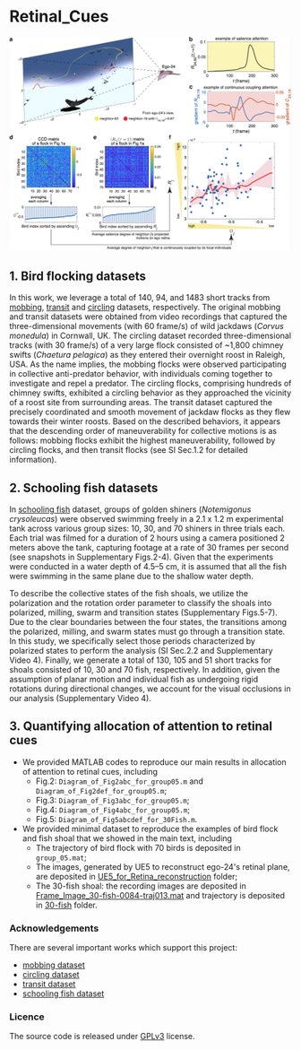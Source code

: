 # Retinal_Cues

![Diagram_of_PMS](Diagram_of_Retinal_Cues.png)

## 1. Bird flocking datasets

In this work, we leverage a total of 140, 94, and 1483 short tracks from [mobbing](http://www.nature.com/articles/s41467-019-13281-4), [transit](http://www.nature.com/articles/s41467-019-13281-4) and [circling](https://royalsocietypublishing.org/doi/10.1098/rspb.2016.2602) datasets, respectively. The original mobbing and transit datasets were obtained from video recordings that captured the three-dimensional movements (with 60 frame/s) of wild jackdaws (*Corvus monedula*) in Cornwall, UK. The circling dataset recorded three-dimensional tracks (with 30 frame/s) of a very large flock consisted of ~1,800 chimney swifts (*Chaetura pelagica*) as they entered their overnight roost in Raleigh, USA. As the name implies, the mobbing flocks were observed participating in collective anti-predator behavior, with individuals coming together to investigate and repel a predator. The circling flocks, comprising hundreds of chimney swifts, exhibited a circling behavior as they approached the vicinity of a roost site from surrounding areas. The transit dataset captured the precisely coordinated and smooth movement of jackdaw flocks as they flew towards their winter roosts. Based on the described behaviors, it appears that the descending order of maneuverability for collective motions is as follows: mobbing flocks exhibit the highest maneuverability, followed by circling flocks, and then transit flocks (see SI Sec.1.2 for detailed information).

## 2. Schooling fish datasets

In [schooling fish](https://royalsocietypublishing.org/doi/10.1098/rsif.2021.0142) dataset, groups of golden shiners (*Notemigonus crysoleucas*) were observed swimming freely in a 2.1 x 1.2 m experimental tank across various group sizes: 10, 30, and 70 shiners in three trials each. Each trial was filmed for a duration of 2 hours using a camera positioned 2 meters above the tank, capturing footage at a rate of 30 frames per second (see snapshots in Supplementary Figs.2-4). Given that the experiments were conducted in a water depth of 4.5–5 cm, it is assumed that all the fish were swimming in the same plane due to the shallow water depth. 

To describe the collective states of the fish shoals, we utilize the polarization and the rotation order parameter to classify the shoals into polarized, milling, swarm and transition states (Supplementary Figs.5-7). Due to the clear boundaries between the four states, the transitions among the polarized, milling, and swarm states must go through a transition state. In this study, we specifically select those periods characterized by polarized states to perform the analysis (SI Sec.2.2 and Supplementary Video 4). Finally, we generate a total of 130, 105 and 51 short tracks for shoals consisted of 10, 30 and 70 fish, respectively. In addition, given the assumption of planar motion and individual fish as undergoing rigid rotations during directional changes, we account for the visual occlusions in our analysis (Supplementary Video 4).

## 3. Quantifying allocation of attention to retinal cues

- We provided MATLAB codes to reproduce our main results in allocation of attention to retinal cues, including 
  - Fig.2: `Diagram_of_Fig2abc_for_group05.m` and `Diagram_of_Fig2def_for_group05.m`; 
  - Fig.3: `Diagram_of_Fig3abc_for_group05.m`; 
  - Fig.4: `Diagram_of_Fig4abc_for_group05.m`;
  - Fig.5: `Diagram_of_Fig5abcdef_for_30Fish.m`.
- We provided minimal dataset to reproduce the examples of bird flock and fish shoal that we showed in the main text, including
  - The trajectory of bird flock with 70 birds is deposited in `group_05.mat`;
  - The images, generated by UE5 to reconstruct ego-24's retinal plane, are deposited in [UE5_for_Retina_reconstruction]() folder;
  - The 30-fish shoal: the recording images are deposited in [Frame_Image_30-fish-0084-traj013.mat](https://www.dropbox.com/scl/fi/esr9nsfqd865c14zlatta/Frame_Image_30-fish-0084-traj013.mat?rlkey=grcry7b3q2qlfqqmmu1zuzexy&st=mrkxab34&dl=0) and trajectory is deposited in [30-fish](https://www.dropbox.com/scl/fi/og96va1vhfwk5pusljhpj/30-fish.zip?rlkey=5sj2r6lz6t5mscwjhafp8ezqk&st=yppr7vna&dl=0) folder.





### Acknowledgements

There are several important works which support this project:

- [mobbing dataset](http://www.nature.com/articles/s41467-019-13281-4) 
- [circling dataset](https://royalsocietypublishing.org/doi/10.1098/rspb.2016.2602) 
- [transit dataset](http://www.nature.com/articles/s41467-019-13281-4) 
- [schooling fish dataset](https://royalsocietypublishing.org/doi/10.1098/rsif.2021.0142) 

### Licence

The source code is released under [GPLv3](https://www.gnu.org/licenses/) license.
